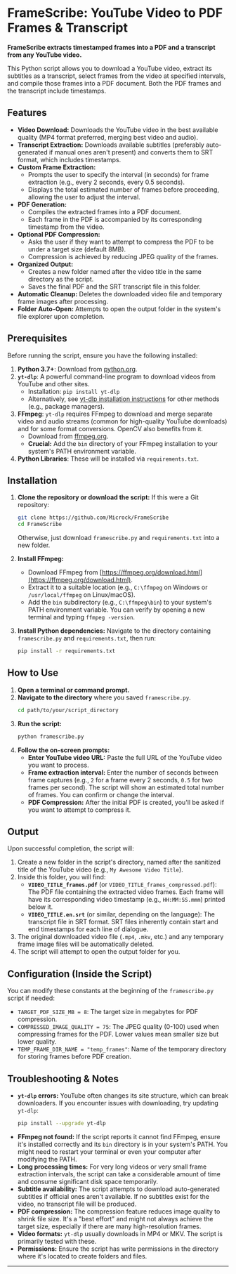 # FrameScribe: YouTube Video to PDF Frames & Transcript

**FrameScribe extracts timestamped frames into a PDF and a transcript from any YouTube video.**

This Python script allows you to download a YouTube video, extract its subtitles as a transcript, select frames from the video at specified intervals, and compile those frames into a PDF document. Both the PDF frames and the transcript include timestamps.

## Features

-   **Video Download:** Downloads the YouTube video in the best available quality (MP4 format preferred, merging best video and audio).
-   **Transcript Extraction:** Downloads available subtitles (preferably auto-generated if manual ones aren't present) and converts them to SRT format, which includes timestamps.
-   **Custom Frame Extraction:**
    -   Prompts the user to specify the interval (in seconds) for frame extraction (e.g., every 2 seconds, every 0.5 seconds).
    -   Displays the total estimated number of frames before proceeding, allowing the user to adjust the interval.
-   **PDF Generation:**
    -   Compiles the extracted frames into a PDF document.
    -   Each frame in the PDF is accompanied by its corresponding timestamp from the video.
-   **Optional PDF Compression:**
    -   Asks the user if they want to attempt to compress the PDF to be under a target size (default 8MB).
    -   Compression is achieved by reducing JPEG quality of the frames.
-   **Organized Output:**
    -   Creates a new folder named after the video title in the same directory as the script.
    -   Saves the final PDF and the SRT transcript file in this folder.
-   **Automatic Cleanup:** Deletes the downloaded video file and temporary frame images after processing.
-   **Folder Auto-Open:** Attempts to open the output folder in the system's file explorer upon completion.

## Prerequisites

Before running the script, ensure you have the following installed:

1.  **Python 3.7+**: Download from [python.org](https://www.python.org/downloads/).
2.  **`yt-dlp`**: A powerful command-line program to download videos from YouTube and other sites.
    -   Installation: `pip install yt-dlp`
    -   Alternatively, see [yt-dlp installation instructions](https://github.com/yt-dlp/yt-dlp#installation) for other methods (e.g., package managers).
3.  **FFmpeg**: `yt-dlp` requires FFmpeg to download and merge separate video and audio streams (common for high-quality YouTube downloads) and for some format conversions. OpenCV also benefits from it.
    -   Download from [ffmpeg.org](https://ffmpeg.org/download.html).
    -   **Crucial:** Add the `bin` directory of your FFmpeg installation to your system's PATH environment variable.
4.  **Python Libraries**: These will be installed via `requirements.txt`.

## Installation

1.  **Clone the repository or download the script:**
    If this were a Git repository:
    ```bash
    git clone https://github.com/Microck/FrameScribe
    cd FrameScribe
    ```
    Otherwise, just download `framescribe.py` and `requirements.txt` into a new folder.

2.  **Install FFmpeg:**
    -   Download FFmpeg from [https://ffmpeg.org/download.html](https://ffmpeg.org/download.html).
    -   Extract it to a suitable location (e.g., `C:\ffmpeg` on Windows or `/usr/local/ffmpeg` on Linux/macOS).
    -   Add the `bin` subdirectory (e.g., `C:\ffmpeg\bin`) to your system's PATH environment variable. You can verify by opening a new terminal and typing `ffmpeg -version`.

3.  **Install Python dependencies:**
    Navigate to the directory containing `framescribe.py` and `requirements.txt`, then run:
    ```bash
    pip install -r requirements.txt
    ```

## How to Use

1.  **Open a terminal or command prompt.**
2.  **Navigate to the directory** where you saved `framescribe.py`.
    ```bash
    cd path/to/your/script_directory
    ```
3.  **Run the script:**
    ```bash
    python framescribe.py
    ```
4.  **Follow the on-screen prompts:**
    *   **Enter YouTube video URL:** Paste the full URL of the YouTube video you want to process.
    *   **Frame extraction interval:** Enter the number of seconds between frame captures (e.g., `2` for a frame every 2 seconds, `0.5` for two frames per second). The script will show an estimated total number of frames. You can confirm or change the interval.
    *   **PDF Compression:** After the initial PDF is created, you'll be asked if you want to attempt to compress it.

## Output

Upon successful completion, the script will:

1.  Create a new folder in the script's directory, named after the sanitized title of the YouTube video (e.g., `My Awesome Video Title`).
2.  Inside this folder, you will find:
    *   **`VIDEO_TITLE_frames.pdf`** (or `VIDEO_TITLE_frames_compressed.pdf`): The PDF file containing the extracted video frames. Each frame will have its corresponding video timestamp (e.g., `HH:MM:SS.mmm`) printed below it.
    *   **`VIDEO_TITLE.en.srt`** (or similar, depending on the language): The transcript file in SRT format. SRT files inherently contain start and end timestamps for each line of dialogue.
3.  The original downloaded video file (`.mp4`, `.mkv`, etc.) and any temporary frame image files will be automatically deleted.
4.  The script will attempt to open the output folder for you.

## Configuration (Inside the Script)

You can modify these constants at the beginning of the `framescribe.py` script if needed:

-   `TARGET_PDF_SIZE_MB = 8`: The target size in megabytes for PDF compression.
-   `COMPRESSED_IMAGE_QUALITY = 75`: The JPEG quality (0-100) used when compressing frames for the PDF. Lower values mean smaller size but lower quality.
-   `TEMP_FRAME_DIR_NAME = "temp_frames"`: Name of the temporary directory for storing frames before PDF creation.

## Troubleshooting & Notes

-   **`yt-dlp` errors:** YouTube often changes its site structure, which can break downloaders. If you encounter issues with downloading, try updating `yt-dlp`:
    ```bash
    pip install --upgrade yt-dlp
    ```
-   **FFmpeg not found:** If the script reports it cannot find FFmpeg, ensure it's installed correctly and its `bin` directory is in your system's PATH. You might need to restart your terminal or even your computer after modifying the PATH.
-   **Long processing times:** For very long videos or very small frame extraction intervals, the script can take a considerable amount of time and consume significant disk space temporarily.
-   **Subtitle availability:** The script attempts to download auto-generated subtitles if official ones aren't available. If no subtitles exist for the video, no transcript file will be produced.
-   **PDF compression:** The compression feature reduces image quality to shrink file size. It's a "best effort" and might not always achieve the target size, especially if there are many high-resolution frames.
-   **Video formats:** `yt-dlp` usually downloads in MP4 or MKV. The script is primarily tested with these.
-   **Permissions:** Ensure the script has write permissions in the directory where it's located to create folders and files.

---

